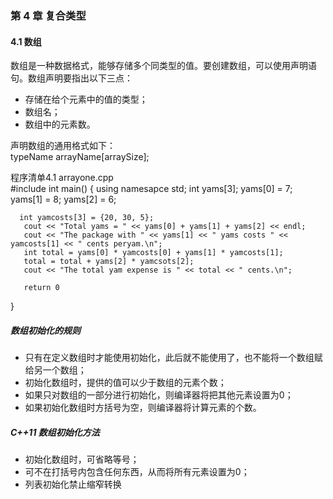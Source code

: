 ### 第 4 章  复合类型
#### 4.1  数组
数组是一种数据格式，能够存储多个同类型的值。要创建数组，可以使用声明语句。数组声明要指出以下三点：
- 存储在给个元素中的值的类型；
- 数组名；
- 数组中的元素数。
  
声明数组的通用格式如下：  
typeName arrayName[arraySize];

程序清单4.1 arrayone.cpp  
  #include <iostream>
  int main()
  {
      using namesapce std;
      int yams[3];
      yams[0] = 7;
      yams[1] = 8;
      yams[2] = 6;

      int yamcosts[3] = {20, 30, 5};
       cout << "Total yams = " << yams[0] + yams[1] + yams[2] << endl;
       cout << "The package with " << yams[1] << " yams costs " << yamcosts[1] << " cents peryam.\n";
       int total = yams[0] * yamcosts[0] + yams[1] * yamcosts[1];
       total = total + yams[2] * yamcsots[2];
       cout << "The total yam expense is " << total << " cents.\n";

       return 0
  }

##### 数组初始化的规则
- 只有在定义数组时才能使用初始化，此后就不能使用了，也不能将一个数组赋给另一个数组；
- 初始化数组时，提供的值可以少于数组的元素个数；
- 如果只对数组的一部分进行初始化，则编译器将把其他元素设置为0；
- 如果初始化数组时方括号为空，则编译器将计算元素的个数。  
##### C++11 数组初始化方法
- 初始化数组时，可省略等号；
- 可不在打括号内包含任何东西，从而将所有元素设置为0；
- 列表初始化禁止缩窄转换
